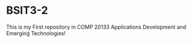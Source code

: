 # BSIT3-2
This is my First repository in COMP 20133 Applications Development and Emerging Technologies!